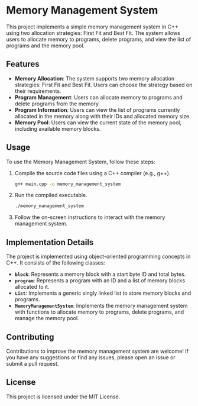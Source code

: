 # Memory Management System

This project implements a simple memory management system in C++ using two allocation strategies: First Fit and Best Fit. The system allows users to allocate memory to programs, delete programs, and view the list of programs and the memory pool.

## Features

- **Memory Allocation**: The system supports two memory allocation strategies: First Fit and Best Fit. Users can choose the strategy based on their requirements.
- **Program Management**: Users can allocate memory to programs and delete programs from the memory.
- **Program Information**: Users can view the list of programs currently allocated in the memory along with their IDs and allocated memory size.
- **Memory Pool**: Users can view the current state of the memory pool, including available memory blocks.

## Usage

To use the Memory Management System, follow these steps:

1. Compile the source code files using a C++ compiler (e.g., g++).

    ```bash
    g++ main.cpp -o memory_management_system
    ```

2. Run the compiled executable.

    ```bash
    ./memory_management_system
    ```

3. Follow the on-screen instructions to interact with the memory management system.

## Implementation Details

The project is implemented using object-oriented programming concepts in C++. It consists of the following classes:

- **`block`**: Represents a memory block with a start byte ID and total bytes.
- **`program`**: Represents a program with an ID and a list of memory blocks allocated to it.
- **`List`**: Implements a generic singly linked list to store memory blocks and programs.
- **`MemoryManagementSystem`**: Implements the memory management system with functions to allocate memory to programs, delete programs, and manage the memory pool.

## Contributing

Contributions to improve the memory management system are welcome! If you have any suggestions or find any issues, please open an issue or submit a pull request.

## License

This project is licensed under the MIT License.


